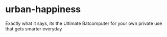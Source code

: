 # urban-happiness
Exactly what it says, its the Ultimate Batcomputer for your own private use that gets smarter everyday
